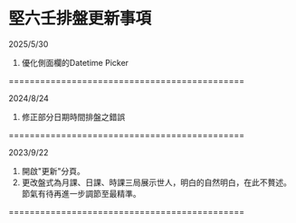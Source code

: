 堅六壬排盤更新事項
=============================================

2025/5/30 
1. 優化側面欄的Datetime Picker

=============================================

2024/8/24 
1. 修正部分日期時間排盤之錯誤

=============================================

2023/9/22
1. 開啟"更新"分頁。
2. 更改盤式為月課、日課、時課三局展示世人，明白的自然明白，在此不贅述。
節氣有待再進一步調節至最精準。

=============================================

